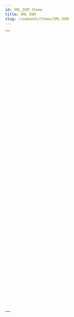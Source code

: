 ```yaml
---
id: XML_DOM_theme
title: XML DOM
slug: /commands/theme/XML-DOM
---
```



||
|---|
|[<!-- INCLUDE #_command_.DOM Append XML child node.Syntax -->](../../commands-legacy/dom-append-xml-child-node.md)<br/>|
|[<!-- INCLUDE #_command_.DOM Append XML element.Syntax -->](../../commands-legacy/dom-append-xml-element.md)<br/>|
|[<!-- INCLUDE #_command_.DOM CLOSE XML.Syntax -->](../../commands-legacy/dom-close-xml.md)<br/>|
|[<!-- INCLUDE #_command_.DOM Count XML attributes.Syntax -->](../../commands-legacy/dom-count-xml-attributes.md)<br/>|
|[<!-- INCLUDE #_command_.DOM Count XML elements.Syntax -->](../../commands-legacy/dom-count-xml-elements.md)<br/>|
|[<!-- INCLUDE #_command_.DOM Create XML element.Syntax -->](../../commands-legacy/dom-create-xml-element.md)<br/>|
|[<!-- INCLUDE #_command_.DOM Create XML element arrays.Syntax -->](../../commands-legacy/dom-create-xml-element-arrays.md)<br/>|
|[<!-- INCLUDE #_command_.DOM Create XML Ref.Syntax -->](../../commands-legacy/dom-create-xml-ref.md)<br/>|
|[<!-- INCLUDE #_command_.DOM EXPORT TO FILE.Syntax -->](../../commands-legacy/dom-export-to-file.md)<br/>|
|[<!-- INCLUDE #_command_.DOM EXPORT TO VAR.Syntax -->](../../commands-legacy/dom-export-to-var.md)<br/>|
|[<!-- INCLUDE #_command_.DOM Find XML element.Syntax -->](../../commands-legacy/dom-find-xml-element.md)<br/>|
|[<!-- INCLUDE #_command_.DOM Find XML element by ID.Syntax -->](../../commands-legacy/dom-find-xml-element-by-id.md)<br/>|
|[<!-- INCLUDE #_command_.DOM Get first child XML element.Syntax -->](../../commands-legacy/dom-get-first-child-xml-element.md)<br/>|
|[<!-- INCLUDE #_command_.DOM Get last child XML element.Syntax -->](../../commands-legacy/dom-get-last-child-xml-element.md)<br/>|
|[<!-- INCLUDE #_command_.DOM Get next sibling XML element.Syntax -->](../../commands-legacy/dom-get-next-sibling-xml-element.md)<br/>|
|[<!-- INCLUDE #_command_.DOM Get parent XML element.Syntax -->](../../commands-legacy/dom-get-parent-xml-element.md)<br/>|
|[<!-- INCLUDE #_command_.DOM Get previous sibling XML element.Syntax -->](../../commands-legacy/dom-get-previous-sibling-xml-element.md)<br/>|
|[<!-- INCLUDE #_command_.DOM Get root XML element.Syntax -->](../../commands-legacy/dom-get-root-xml-element.md)<br/>|
|[<!-- INCLUDE #_command_.DOM GET XML ATTRIBUTE BY INDEX.Syntax -->](../../commands-legacy/dom-get-xml-attribute-by-index.md)<br/>|
|[<!-- INCLUDE #_command_.DOM GET XML ATTRIBUTE BY NAME.Syntax -->](../../commands-legacy/dom-get-xml-attribute-by-name.md)<br/>|
|[<!-- INCLUDE #_command_.DOM GET XML CHILD NODES.Syntax -->](../../commands-legacy/dom-get-xml-child-nodes.md)<br/>|
|[<!-- INCLUDE #_command_.DOM Get XML document ref.Syntax -->](../../commands-legacy/dom-get-xml-document-ref.md)<br/>|
|[<!-- INCLUDE #_command_.DOM Get XML element.Syntax -->](../../commands-legacy/dom-get-xml-element.md)<br/>|
|[<!-- INCLUDE #_command_.DOM GET XML ELEMENT NAME.Syntax -->](../../commands-legacy/dom-get-xml-element-name.md)<br/>|
|[<!-- INCLUDE #_command_.DOM GET XML ELEMENT VALUE.Syntax -->](../../commands-legacy/dom-get-xml-element-value.md)<br/>|
|[<!-- INCLUDE #_command_.DOM Get XML information.Syntax -->](../../commands-legacy/dom-get-xml-information.md)<br/>|
|[<!-- INCLUDE #_command_.DOM Insert XML element.Syntax -->](../../commands-legacy/dom-insert-xml-element.md)<br/>|
|[<!-- INCLUDE #_command_.DOM Parse XML source.Syntax -->](../../commands-legacy/dom-parse-xml-source.md)<br/>|
|[<!-- INCLUDE #_command_.DOM Parse XML variable.Syntax -->](../../commands-legacy/dom-parse-xml-variable.md)<br/>|
|[<!-- INCLUDE #_command_.DOM REMOVE XML ATTRIBUTE.Syntax -->](../../commands-legacy/dom-remove-xml-attribute.md)<br/>|
|[<!-- INCLUDE #_command_.DOM REMOVE XML ELEMENT.Syntax -->](../../commands-legacy/dom-remove-xml-element.md)<br/>|
|[<!-- INCLUDE #_command_.DOM SET XML ATTRIBUTE.Syntax -->](../../commands-legacy/dom-set-xml-attribute.md)<br/>|
|[<!-- INCLUDE #_command_.DOM SET XML DECLARATION.Syntax -->](../../commands-legacy/dom-set-xml-declaration.md)<br/>|
|[<!-- INCLUDE #_command_.DOM SET XML ELEMENT NAME.Syntax -->](../../commands-legacy/dom-set-xml-element-name.md)<br/>|
|[<!-- INCLUDE #_command_.DOM SET XML ELEMENT VALUE.Syntax -->](../../commands-legacy/dom-set-xml-element-value.md)<br/>|
